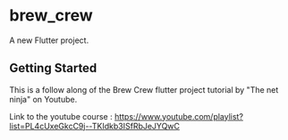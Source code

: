 # brew_crew

A new Flutter project.

## Getting Started

This is a follow along of the Brew Crew flutter project tutorial by "The net ninja" on Youtube.

Link to the youtube course : https://www.youtube.com/playlist?list=PL4cUxeGkcC9j--TKIdkb3ISfRbJeJYQwC
